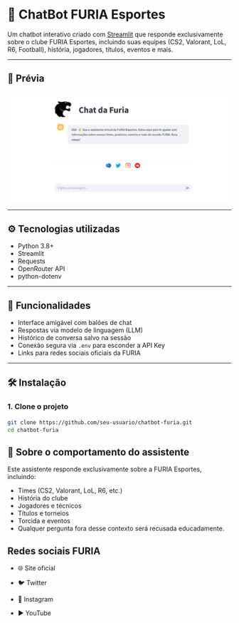 # 🐗 ChatBot FURIA Esportes

Um chatbot interativo criado com [Streamlit](https://streamlit.io) que responde exclusivamente sobre o clube FURIA Esportes, incluindo suas equipes (CS2, Valorant, LoL, R6, Football), história, jogadores, títulos, eventos e mais.

---

## 📸 Prévia

![FURIA Logo](./previa.png)

---

## ⚙️ Tecnologias utilizadas

- Python 3.8+
- Streamlit
- Requests
- OpenRouter API
- python-dotenv

---

## 🚀 Funcionalidades

- Interface amigável com balões de chat
- Respostas via modelo de linguagem (LLM)
- Histórico de conversa salvo na sessão
- Conexão segura via `.env` para esconder a API Key
- Links para redes sociais oficiais da FURIA

---

## 🛠️ Instalação

### 1. Clone o projeto

```bash
git clone https://github.com/seu-usuario/chatbot-furia.git
cd chatbot-furia
````

## 🧠 Sobre o comportamento do assistente
Este assistente responde exclusivamente sobre a FURIA Esportes, incluindo:
- Times (CS2, Valorant, LoL, R6, etc.)
- História do clube
- Jogadores e técnicos
- Títulos e torneios
- Torcida e eventos
- Qualquer pergunta fora desse contexto será recusada educadamente.

## Redes sociais FURIA
- 🌐 Site oficial

- 🐦 Twitter

- 📸 Instagram

- ▶️ YouTube
